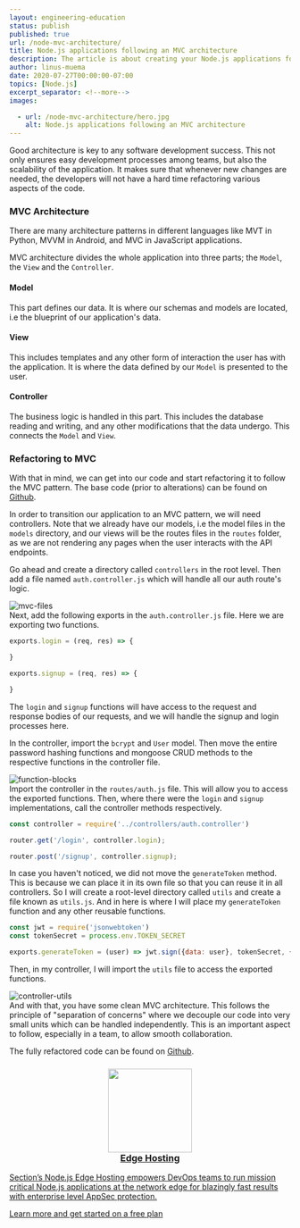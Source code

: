 ```yaml
---
layout: engineering-education
status: publish
published: true
url: /node-mvc-architecture/
title: Node.js applications following an MVC architecture
description: The article is about creating your Node.js applications following an MVC architecture pattern that divides the whole application into three parts.
author: linus-muema
date: 2020-07-27T00:00:00-07:00
topics: [Node.js]
excerpt_separator: <!--more-->
images:

  - url: /node-mvc-architecture/hero.jpg
    alt: Node.js applications following an MVC architecture
---
```

Good architecture is key to any software development success. This not only ensures easy development processes among teams, but also the scalability of the application. It makes sure that whenever new changes are needed, the developers will not have a hard time refactoring various aspects of the code.
<!--more-->

### MVC Architecture
There are many architecture patterns in different languages like MVT in Python, MVVM in Android, and MVC in JavaScript applications.

MVC architecture divides the whole application into three parts; the `Model`, the `View` and the `Controller`.

#### Model
This part defines our data. It is where our schemas and models are located, i.e the blueprint of our application's data.

#### View
This includes templates and any other form of interaction the user has with the application. It is where the data defined by our `Model` is presented to the user.

#### Controller
The business logic is handled in this part. This includes the database reading and writing, and any other modifications that the data undergo. This connects the `Model` and `View`.

### Refactoring to MVC
With that in mind, we can get into our code and start refactoring it to follow the MVC pattern. The base code (prior to alterations) can be found on [Github](https://github.com/LinusMuema/node-authentication-api/tree/heroku-deployment).

In order to transition our application to an MVC pattern, we will need controllers. Note that we already have our models, i.e the model files in the `models` directory, and our views will be the routes files in the `routes` folder, as we are not rendering any pages when the user interacts with the API endpoints.

Go ahead and create a directory called `controllers` in the root level. Then add a file named `auth.controller.js` which will handle all our auth route's logic.

![mvc-files](/node-mvc-architecture/mvc-files.png)<br>
Next, add the following exports in the `auth.controller.js` file.  Here we are exporting two functions.

```javascript
exports.login = (req, res) => {

}

exports.signup = (req, res) => {

}
```

The `login` and `signup` functions will have access to the request and response bodies of our requests, and we will handle the signup and login processes here.

In the controller, import the `bcrypt` and `User` model. Then move the entire password hashing functions and mongoose CRUD methods to the respective functions in the controller file.

![function-blocks](/node-mvc-architecture/function-blocks.png)<br>
Import the controller in the `routes/auth.js` file. This will allow you to access the exported functions. Then, where there were the `login` and `signup` implementations, call the controller methods respectively.

```javascript
const controller = require('../controllers/auth.controller')

router.get('/login', controller.login);

router.post('/signup', controller.signup);
```

In case you haven't noticed, we did not move the `generateToken` method. This is because we can place it in its own file so that you can reuse it in all controllers. So I will create a root-level directory called `utils` and create a file known as `utils.js`. And in here is where I will place my `generateToken` function and any other reusable functions.     

```javascript
const jwt = require('jsonwebtoken')
const tokenSecret = process.env.TOKEN_SECRET

exports.generateToken = (user) => jwt.sign({data: user}, tokenSecret, {expiresIn: '24h'})

```

Then, in my controller, I will import the `utils` file to access the exported functions.

![controller-utils](/node-mvc-architecture/controller-utils.png)<br>
And with that, you have some clean MVC architecture. This follows the principle of "separation of concerns" where we decouple our code into very small units which can be handled independently. This is an important aspect to follow, especially in a team, to allow smooth collaboration.

The fully refactored code can be found on [Github](https://github.com/LinusMuema/node-authentication-api/tree/mvc).

<section class="section-rich-text xs-pb-80 xs-pt-80">
  <div class="section-container">
    <div class="section-rich-text-inner prl-5">
      <a class="decoration-none" href="/modules/node-js/">
        <div class="cta-block-box relative xs-mt-10 xs-mb-50">
          <div class="cta-block-box-left-block absolute"></div>
          <div class="cta-block-box-left-stripes absolute"></div>
          <div class="cta-block-box-inner pa-5 cta-shadow">
            <h3 class="title-3" style="text-align: center;"><img src="/assets/images/blog/featured-images/Node.js_logo.png" width="150" style="margin: 0;"><br>Edge Hosting</h3>
            <p class="xs-mb-20">Section’s Node.js Edge Hosting empowers DevOps teams to run mission critical Node.js applications at the network edge for blazingly fast results with enterprise level AppSec protection.</p>
            <span class="link-with-arrow-blue text-blue text-18-medium">Learn more and get started on a free plan</span>
          </div>
          <div class="cta-block-box-right-block absolute"></div>
          <div class="cta-block-box-right-stripes absolute"></div>
        </div>
      </a>
    </div>
  </div>
</section>
